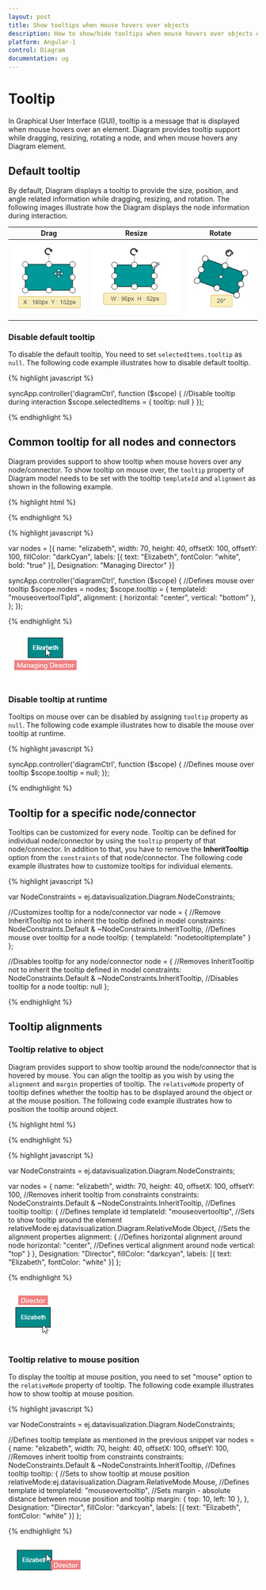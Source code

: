 ```yaml
---
layout: post
title: Show tooltips when mouse hovers over objects
description: How to show/hide tooltips when mouse hovers over objects or during interaction?
platform: Angular-1
control: Diagram
documentation: ug
---
```


# Tooltip
In Graphical User Interface (GUI), tooltip is a message that is displayed when mouse hovers over an element. Diagram provides tooltip support while dragging, resizing, rotating a node, and when mouse hovers any Diagram element.

## Default tooltip

By default, Diagram displays a tooltip to provide the size, position, and angle related information while dragging, resizing, and rotation. The following images illustrate how the Diagram displays the node information during interaction.

| Drag | Resize | Rotate |
|---|---|---|
| ![](/angular-1/Diagram/Tooltip_images/Tooltip_img1.png) | ![](/angular-1/Diagram/Tooltip_images/Tooltip_img2.png) | ![](/angular-1/Diagram/Tooltip_images/Tooltip_img3.png) |

### Disable default tooltip

To disable the default tooltip, You need to set `selectedItems.tooltip` as `null`. The following code example illustrates how to disable default tooltip.

{% highlight javascript %}

<div ng-controller="diagramCtrl">
   <ej-diagram id="diagram"
       e-height="500px"
       e-width="100%"
       e-selectedItems="selectedItems">
     </ej-diagram>
</div>

syncApp.controller('diagramCtrl', function ($scope) {
	//Disable tooltip during interaction
    $scope.selectedItems = {
		tooltip: null
	}
});

{% endhighlight %} 

## Common tooltip for all nodes and connectors

Diagram provides support to show tooltip when mouse hovers over any node/connector. 
To show tooltip on mouse over, the `tooltip` property of Diagram model needs to be set with the tooltip `templateId` and `alignment` as shown in the following example.

{% highlight html %}

<div ng-controller="diagramCtrl">
   <ej-diagram id="diagram"
       e-height="500px"
       e-width="100%"
       e-nodes="nodes"
       e-tooltip-templateid="tooltip.templateId"
       e-tooltip-alignment-horizontal="tooltip.alignment.horizontal"
       e-tooltip-alignment-vertical="tooltip.alignment.vertical">
     </ej-diagram>
</div>

<!--Define tooltip template-->
<script type="text/x-jsrender" id="mouseovertooltip">
	<div style="background-color: #F08080; color: white; white-space: nowrap; height: 20px">
		<span style="padding: 5px;"> {{"{{"}}:Designation{{}}}} </span>
	</div>
</script>

{% endhighlight %}

{% highlight javascript %}

var nodes =  [{
		name: "elizabeth",
		width: 70,
		height: 40,
		offsetX: 100,
		offsetY: 100,
		fillColor: "darkCyan",
		labels: [{
			text: "Elizabeth",
			fontColor: "white",
			bold: "true"
		}],
		Designation: "Managing Director"
	}]
    
 syncApp.controller('diagramCtrl', function ($scope) {
    //Defines mouse over tooltip
    $scope.nodes = nodes;
    $scope.tooltip = {
        templateId: "mouseovertoolTipId",
        alignment: {
            horizontal: "center", vertical: "bottom"
        },
    };
});

{% endhighlight %} 

![](/angular-1/Diagram/Tooltip_images/Tooltip_img4.png)

### Disable tooltip at runtime

Tooltips on mouse over can be disabled by assigning `tooltip` property as `null`. The following code example illustrates how to disable the mouse over tooltip at runtime.

{% highlight javascript %}

 syncApp.controller('diagramCtrl', function ($scope) {
    //Defines mouse over tooltip
    $scope.tooltip = null;
});

{% endhighlight %} 

## Tooltip for a specific node/connector

Tooltips can be customized for every node. Tooltip can be defined for individual node/connector by using the `tooltip` property of that node/connector. In addition to that, you have to remove the **InheritTooltip** option from the `constraints` of that node/connector. The following code example illustrates how to customize tooltips for individual elements.

{% highlight javascript %}

var NodeConstraints = ej.datavisualization.Diagram.NodeConstraints;

//Customizes tooltip for a node/connector
var node = {
	//Remove InheritTooltip not to inherit the tooltip defined in model
	constraints: NodeConstraints.Default & ~NodeConstraints.InheritTooltip,
	//Defines mouse over tooltip for a node
	tooltip: {
		templateId: "nodetooltiptemplate"
	}
};

//Disables tooltip for any node/connector
node = {
	//Removes InheritTooltip not to inherit the tooltip defined in model
	constraints: NodeConstraints.Default & ~NodeConstraints.InheritTooltip,
	//Disables tooltip for a node
	tooltip: null
};

{% endhighlight %} 

## Tooltip alignments

### Tooltip relative to object

Diagram provides support to show tooltip around the node/connector that is hovered by mouse. You can align the tooltip as you wish by using the `alignment` and `margin` properties of tooltip. The `relativeMode` property of tooltip defines whether the tooltip has to be displayed around the object or at the mouse position. The following code example illustrates how to position the tooltip around object.

{% highlight html %}

<!--Define tooltip template-->
<script type="text/x-jsrender" id="mouseovertooltip">
	<div style="background-color: #F08080; color: white; padding: 5px;">
		<span> {{"{{"}}:Designation{{}}}} </span>
	</div>
</script>

{% endhighlight %}

{% highlight javascript %}

var NodeConstraints = ej.datavisualization.Diagram.NodeConstraints;

var nodes = {
	name: "elizabeth", width: 70, height: 40, offsetX: 100, offsetY: 100,
	//Removes inherit tooltip from constraints
	constraints: NodeConstraints.Default & ~NodeConstraints.InheritTooltip,
	//Defines tooltip
	tooltip: {
		//Defines template id
		templateId: "mouseovertooltip",
		//Sets to show tooltip around the element
		relativeMode:ej.datavisualization.Diagram.RelativeMode.Object,
		//Sets the alignment properties
		alignment: {
			//Defines horizontal alignment around node
			horizontal: "center",
			//Defines vertical alignment around node
			vertical: "top"
		}
	},
	Designation: "Director",
	fillColor: "darkcyan", labels: [{ text: "Elizabeth", fontColor: "white" }]
};

{% endhighlight %}

![](/angular-1/Diagram/Tooltip_images/Tooltip_img5.png)

### Tooltip relative to mouse position

To display the tooltip at mouse position, you need to set "mouse" option to the `relativeMode` property of tooltip. The following code example illustrates how to show tooltip at mouse position.

{% highlight javascript %}

var NodeConstraints = ej.datavisualization.Diagram.NodeConstraints;

//Defines tooltip template as mentioned in the previous snippet
var nodes = {
	name: "elizabeth", width: 70, height: 40, offsetX: 100, offsetY: 100,
	//Removes inherit tooltip from constraints
	constraints: NodeConstraints.Default & ~NodeConstraints.InheritTooltip,
	//Defines tooltip
	tooltip: {
		//Sets to show tooltip at mouse position
		relativeMode:ej.datavisualization.Diagram.RelativeMode.Mouse,
		//Defines template id
		templateId: "mouseovertooltip",
		//Sets margin - absolute distance between mouse position and tooltip
		margin: { top: 10, left: 10 },
	},
	Designation: "Director",
	fillColor: "darkcyan", 
	labels: [{ text: "Elizabeth", fontColor: "white" }]
}; 

{% endhighlight %}

![](/angular-1/Diagram/Tooltip_images/Tooltip_img6.png)


